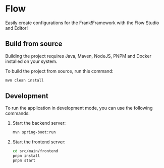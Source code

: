 # Flow

Easily create configurations for the Frank!Framework with the Flow Studio and Editor! 

## Build from source

Building the project requires Java, Maven, NodeJS, PNPM and Docker installed on your system.

To build the project from source, run this command:

```bash
mvn clean install
```

## Development

To run the application in development mode, you can use the following commands:

1. Start the backend server:
   ```bash
   mvn spring-boot:run
   ```
2. Start the frontend server:
   ```bash
   cd src/main/frontend
   pnpm install
   pnpm start
   ```
